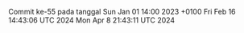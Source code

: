 Commit ke-55 pada tanggal Sun Jan 01 14:00 2023 +0100
Fri Feb 16 14:43:06 UTC 2024
Mon Apr  8 21:43:11 UTC 2024
